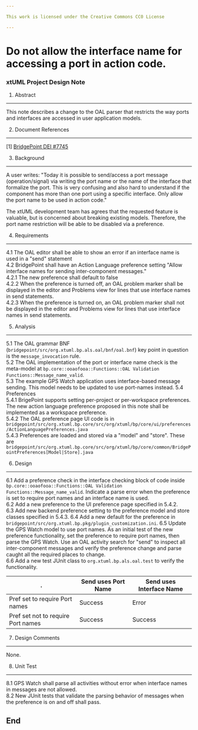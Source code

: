 ```yaml
---

This work is licensed under the Creative Commons CC0 License

---
```


# Do not allow the interface name for accessing a port in action code.
### xtUML Project Design Note


1. Abstract
-----------
This note describes a change to the OAL parser that restricts the way ports and
interfaces are accessed in user application models.

2. Document References
----------------------
[1] [BridgePoint DEI #7745](https://support.onefact.net/redmine/issues/7745)  

3. Background
-------------
A user writes: "Today it is possible to send/access a port message 
(operation/signal) via writing the port name or the name of the interface that 
formalize the port. This is very confusing and also hard to understand if the 
component has more than one port using a specific interface. Only allow the port 
name to be used in action code."   

The xtUML development team has agrees that the requested feature is valuable, but
is concerned about breaking existing models.  Therefore, the port name restriction 
will be able to be disabled via a preference.

4. Requirements
---------------
4.1  The OAL editor shall be able to show an error if an interface name is used 
  in a "send" statement     
4.2  BridgePoint shall have an Action Language preference setting "Allow 
  interface names for sending inter-component messages."   
4.2.1  The new preference shall default to false   
4.2.2  When the preference is turned off, an OAL problem marker shall be displayed
  in the editor and Problems view for lines that use interface names in send statements.   
4.2.3  When the preference is turned on, an OAL problem marker shall not be displayed
  in the editor and Problems view for lines that use interface names in send statements.       

5. Analysis
-----------
5.1 The OAL grammar BNF (```bridgepoint/src/org.xtuml.bp.als.oal/bnf/oal.bnf```) key
  point in question is the ```message_invocation``` rule.   
5.2 The OAL implementation of the port or interface name check is the meta-model at 
  ```bp.core::ooaofooa::Functions::OAL Validation Functions::Message_name_valid```.    
5.3 The example GPS Watch application uses interface-based message sending.  This 
  model needs to be updated to use port-names instead.
5.4 Preferences   
5.4.1 BrigePoint supports setting per-project or per-workspace preferences.  The new
  action language preference proposed in this note shall be implemented as a workspace
  preference.   
5.4.2 The OAL preference page UI code is in ```bridgepoint/src/org.xtuml.bp.core/src/org/xtuml/bp/core/ui/preferences/ActionLanguagePreferences.java```   
5.4.3 Preferences are loaded and stored via a "model" and "store".  These are ```bridgepoint/src/org.xtuml.bp.core/src/org/xtuml/bp/core/common/BridgePointPreferences[Model|Store].java```   

6. Design
---------
6.1  Add a preference check in the interface checking block of code inside
  ```bp.core::ooaofooa::Functions::OAL Validation Functions::Message_name_valid```.
  Indicate a parse error when the preference is set to require port names and an
  interface name is used.  
6.2  Add a new preference to the UI preference page specified in 5.4.2.   
6.3  Add new backend preference setting to the preference model and store classes
  specified in 5.4.3.
6.4  Add a new default for the preference in ```bridgepoint/src/org.xtuml.bp.pkg/plugin_customization.ini```.
6.5  Update the GPS Watch model to use port names.  As an initial test of the new
  preference functionality, set the preference to require port names, then parse
  the GPS Watch.  Use an OAL activity search for "send" to inspect all inter-component
  messages and verify the preference change and parse caught all the required places
  to change.   
6.6  Add a new test JUnit class to ```org.xtuml.bp.als.oal.test``` to verify the 
  functionality.   
     
  |.|                                     Send uses Port Name |  Send uses Interface Name |
  |-|---------------------------------------------------------|---------------------------| 
  |Pref set to require Port names     |          Success      |     Error                 |
  |Pref set not to require Port names |          Success      |     Success               |
     
7. Design Comments
------------------
None.

8. Unit Test
------------
8.1  GPS Watch shall parse all activities without error when interface names in
  messages are not allowed.   
8.2  New JUnit tests that validate the parsing behavior of messages when the preference
  is on and off shall pass.   
    
End
---

